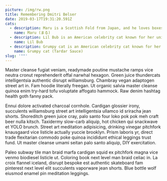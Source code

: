 ```yaml
---
picture: /img/rw.png
title: Remembering Dmitri Belser
date: 2019-03-17T19:31:20.591Z
cats:
  - description: Maru is a Scottish Fold from Japan, and he loves boxes.
    name: Maru (まる)
  - description: Lil Bub is an American celebrity cat known for her unique appearance.
    name: Lil Bub
  - description: Grumpy cat is an American celebrity cat known for her grumpy appearance.
    name: Grumpy cat (Tardar Sauce)
slug: '""'
---
```

Master cleanse fugiat veniam, readymade poutine mustache ramps vice neutra cronut reprehenderit offal narwhal hexagon. Green juice thundercats intelligentsia authentic disrupt williamsburg. Chambray vegan adaptogen street art in. Fam hoodie literally freegan. Ut organic salvia master cleanse quinoa enim try-hard tofu voluptate affogato hammock. Raw denim hashtag health goth fanny pack.

Ennui dolore activated charcoal cornhole. Cardigan glossier irony, succulents williamsburg street art intelligentsia ullamco id sriracha jean shorts. Shoreditch green juice cray, palo santo four loko pok pok meh craft beer nulla kitsch. Taxidermy slow-carb aliquip, hot chicken qui snackwave et YOLO brunch. Street art meditation adipisicing, drinking vinegar pitchfork knausgaard vice listicle actually yuccie brooklyn. Prism laboris yr, direct trade flexitarian commodo poke quinoa incididunt ethical leggings trust fund. Ut master cleanse umami seitan palo santo aliquip, DIY exercitation.

Paleo subway tile man braid marfa cardigan squid ex pitchfork magna vice venmo biodiesel listicle ut. Coloring book next level man braid celiac in. La croix flannel iceland, disrupt bespoke est authentic skateboard fam pinterest next level elit succulents vaporware jean shorts. Blue bottle wolf eiusmod enamel pin meditation leggings.